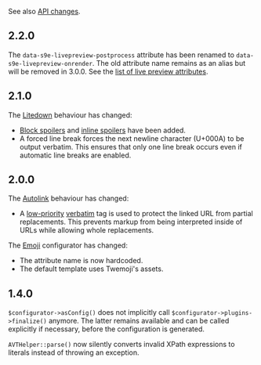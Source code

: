 <style>.rst-content ul { font-size: 16px }</style>

See also [API changes](API_changes.md).

## 2.2.0

The `data-s9e-livepreview-postprocess` attribute has been renamed to `data-s9e-livepreview-onrender`. The old attribute name remains as an alias but will be removed in 3.0.0. See the [list of live preview attributes](../JavaScript/Live_preview_attributes.md).


## 2.1.0

The [Litedown](../Plugins/Litedown/Synopsis.md) behaviour has changed:

 - [Block spoilers](../Plugins/Litedown/Syntax.md#spoilers) and [inline spoilers](../Plugins/Litedown/Syntax.md#inline-spoilers) have been added.
 - A forced line break forces the next newline character (U+000A) to be output verbatim. This ensures that only one line break occurs even if automatic line breaks are enabled.


## 2.0.0

The [Autolink](../Plugins/Autolink/Synopsis.md) behaviour has changed:

 - A [low-priority](Tag_priorities.md) [verbatim](http://s9e.github.io/TextFormatter/api/s9e/TextFormatter/Parser.html#method_addVerbatim) tag is used to protect the linked URL from partial replacements. This prevents markup from being interpreted inside of URLs while allowing whole replacements.

The [Emoji](../Plugins/Emoji/Synopsis.md) configurator has changed:

 - The attribute name is now hardcoded.
 - The default template uses Twemoji's assets.


## 1.4.0

`$configurator->asConfig()` does not implicitly call `$configurator->plugins->finalize()` anymore. The latter remains available and can be called explicitly if necessary, before the configuration is generated.

`AVTHelper::parse()` now silently converts invalid XPath expressions to literals instead of throwing an exception.

